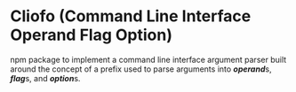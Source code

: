 # Cliofo (Command Line Interface Operand Flag Option)

 npm package to implement a command line interface argument parser built around
 the concept of a prefix used to parse arguments into ***operand***s,
 ***flag***s, and ***option***s.
